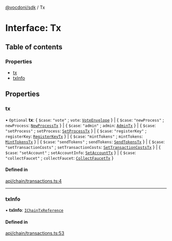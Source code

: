 [@vocdoni/sdk](/sdk) / Tx

# Interface: Tx

## Table of contents

### Properties

- [tx](Tx#tx)
- [txInfo](Tx#txinfo)

## Properties

### tx

• `Optional` **tx**: \{ `$case`: ``"vote"`` ; `vote`: [`VoteEnvelope`](VoteEnvelope.md)  } \| \{ `$case`: ``"newProcess"`` ; `newProcess`: [`NewProcessTx`](NewProcessTx.md)  } \| \{ `$case`: ``"admin"`` ; `admin`: [`AdminTx`](AdminTx.md)  } \| \{ `$case`: ``"setProcess"`` ; `setProcess`: [`SetProcessTx`](SetProcessTx.md)  } \| \{ `$case`: ``"registerKey"`` ; `registerKey`: [`RegisterKeyTx`](RegisterKeyTx.md)  } \| \{ `$case`: ``"mintTokens"`` ; `mintTokens`: [`MintTokensTx`](MintTokensTx.md)  } \| \{ `$case`: ``"sendTokens"`` ; `sendTokens`: [`SendTokensTx`](SendTokensTx.md)  } \| \{ `$case`: ``"setTransactionCosts"`` ; `setTransactionCosts`: [`SetTransactionCostsTx`](SetTransactionCostsTx.md)  } \| \{ `$case`: ``"setAccount"`` ; `setAccountInfo`: [`SetAccountTx`](SetAccountTx.md)  } \| \{ `$case`: ``"collectFaucet"`` ; `collectFaucet`: [`CollectFaucetTx`](CollectFaucetTx)  }

#### Defined in

[api/chain/transactions.ts:4](https://github.com/vocdoni/vocdoni-sdk/blob/2ec9544f0d792289a6e591f4f269c47a23ca40a1/src/api/chain/transactions.ts#L4)

___

### txInfo

• **txInfo**: [`IChainTxReference`](IChainTxReference)

#### Defined in

[api/chain/transactions.ts:53](https://github.com/vocdoni/vocdoni-sdk/blob/2ec9544f0d792289a6e591f4f269c47a23ca40a1/src/api/chain/transactions.ts#L53)

